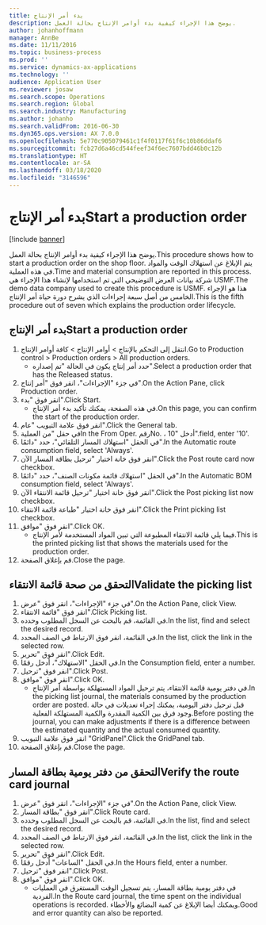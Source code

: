 ```yaml
---
title: بدء أمر الإنتاج
description: يوضح هذا الإجراء كيفية بدء أوامر الإنتاج بحالة العمل.
author: johanhoffmann
manager: AnnBe
ms.date: 11/11/2016
ms.topic: business-process
ms.prod: ''
ms.service: dynamics-ax-applications
ms.technology: ''
audience: Application User
ms.reviewer: josaw
ms.search.scope: Operations
ms.search.region: Global
ms.search.industry: Manufacturing
ms.author: johanho
ms.search.validFrom: 2016-06-30
ms.dyn365.ops.version: AX 7.0.0
ms.openlocfilehash: 5e770c905079461c1f4f0117f61f6c10b86ddaf6
ms.sourcegitcommit: fcb27d6a46cd544feef34f6ec7607bdd46b0c12b
ms.translationtype: HT
ms.contentlocale: ar-SA
ms.lasthandoff: 03/18/2020
ms.locfileid: "3146596"
---
```

# <a name="start-a-production-order"></a><span data-ttu-id="8ec50-103">بدء أمر الإنتاج</span><span class="sxs-lookup"><span data-stu-id="8ec50-103">Start a production order</span></span>

[!include [banner](../../includes/banner.md)]

<span data-ttu-id="8ec50-104">يوضح هذا الإجراء كيفية بدء أوامر الإنتاج بحالة العمل.</span><span class="sxs-lookup"><span data-stu-id="8ec50-104">This procedure shows how to start a production order on the shop floor.</span></span> <span data-ttu-id="8ec50-105">يتم الإبلاغ عن استهلاك الوقت والمواد في هذه العملية.</span><span class="sxs-lookup"><span data-stu-id="8ec50-105">Time and material consumption are reported in this process.</span></span> <span data-ttu-id="8ec50-106">شركة بيانات العرض التوضيحي التي تم استخدامها لإنشاء هذا الإجراء هي USMF.</span><span class="sxs-lookup"><span data-stu-id="8ec50-106">The demo data company used to create this procedure is USMF.</span></span> <span data-ttu-id="8ec50-107">هذا هو الإجراء الخامس من أصل سبعة إجراءات الذي يشرح دورة حياة أمر الإنتاج.</span><span class="sxs-lookup"><span data-stu-id="8ec50-107">This is the fifth procedure out of seven which explains the production order lifecycle.</span></span>


## <a name="start-a-production-order"></a><span data-ttu-id="8ec50-108">بدء أمر الإنتاج</span><span class="sxs-lookup"><span data-stu-id="8ec50-108">Start a production order</span></span>
1. <span data-ttu-id="8ec50-109">انتقل إلى التحكم بالإنتاج‬ > أوامر الإنتاج > كافة أوامر الإنتاج.</span><span class="sxs-lookup"><span data-stu-id="8ec50-109">Go to Production control > Production orders > All production orders.</span></span>
    * <span data-ttu-id="8ec50-110">حدد أمر إنتاج يكون في الحالة "تم إصداره".</span><span class="sxs-lookup"><span data-stu-id="8ec50-110">Select a production order that has the Released status.</span></span>  
2. <span data-ttu-id="8ec50-111">في جزء "الإجراءات"، انقر فوق "أمر إنتاج".</span><span class="sxs-lookup"><span data-stu-id="8ec50-111">On the Action Pane, click Production order.</span></span>
3. <span data-ttu-id="8ec50-112">انقر فوق "بدء".</span><span class="sxs-lookup"><span data-stu-id="8ec50-112">Click Start.</span></span>
    * <span data-ttu-id="8ec50-113">في هذه الصفحة، يمكنك تأكيد بدء أمر الإنتاج.</span><span class="sxs-lookup"><span data-stu-id="8ec50-113">On this page, you can confirm the start of the production order.</span></span>  
4. <span data-ttu-id="8ec50-114">انقر فوق علامة التبويب "عام".</span><span class="sxs-lookup"><span data-stu-id="8ec50-114">Click the General tab.</span></span>
5. <span data-ttu-id="8ec50-115">في حقل "من العملية</span><span class="sxs-lookup"><span data-stu-id="8ec50-115">In the From Oper.</span></span> <span data-ttu-id="8ec50-116">رقم</span><span class="sxs-lookup"><span data-stu-id="8ec50-116">No.</span></span> <span data-ttu-id="8ec50-117">، أدخل "10".</span><span class="sxs-lookup"><span data-stu-id="8ec50-117">field, enter '10'.</span></span>
6. <span data-ttu-id="8ec50-118">في الحقل "استهلاك المسار التلقائي"، حدد "دائمًا".</span><span class="sxs-lookup"><span data-stu-id="8ec50-118">In the Automatic route consumption field, select 'Always'.</span></span>
7. <span data-ttu-id="8ec50-119">انقر فوق خانة اختيار "ترحيل بطاقة المسار الآن".</span><span class="sxs-lookup"><span data-stu-id="8ec50-119">Click the Post route card now checkbox.</span></span>
8. <span data-ttu-id="8ec50-120">في الحقل "استهلاك قائمة مكونات الصنف"، حدد "دائمًا".</span><span class="sxs-lookup"><span data-stu-id="8ec50-120">In the Automatic BOM consumption field, select 'Always'.</span></span>
9. <span data-ttu-id="8ec50-121">انقر فوق خانة اختيار "ترحيل قائمة الانتقاء الآن".</span><span class="sxs-lookup"><span data-stu-id="8ec50-121">Click the Post picking list now checkbox.</span></span>
10. <span data-ttu-id="8ec50-122">انقر فوق خانة اختيار "طباعة قائمة الانتقاء".</span><span class="sxs-lookup"><span data-stu-id="8ec50-122">Click the Print picking list checkbox.</span></span>
11. <span data-ttu-id="8ec50-123">انقر فوق "موافق".</span><span class="sxs-lookup"><span data-stu-id="8ec50-123">Click OK.</span></span>
    * <span data-ttu-id="8ec50-124">فيما يلي قائمة الانتقاء المطبوعة التي تبين المواد المستخدمة لأمر الإنتاج.</span><span class="sxs-lookup"><span data-stu-id="8ec50-124">This is the printed picking list that shows the materials used for the production order.</span></span>  
12. <span data-ttu-id="8ec50-125">قم بإغلاق الصفحة.</span><span class="sxs-lookup"><span data-stu-id="8ec50-125">Close the page.</span></span>

## <a name="validate-the-picking-list"></a><span data-ttu-id="8ec50-126">التحقق من صحة قائمة الانتقاء</span><span class="sxs-lookup"><span data-stu-id="8ec50-126">Validate the picking list</span></span>
1. <span data-ttu-id="8ec50-127">في جزء "الإجراءات"، انقر فوق "عرض".</span><span class="sxs-lookup"><span data-stu-id="8ec50-127">On the Action Pane, click View.</span></span>
2. <span data-ttu-id="8ec50-128">انقر فوق "قائمة الانتقاء".</span><span class="sxs-lookup"><span data-stu-id="8ec50-128">Click Picking list.</span></span>
3. <span data-ttu-id="8ec50-129">في القائمة، قم بالبحث عن السجل المطلوب وحدده.</span><span class="sxs-lookup"><span data-stu-id="8ec50-129">In the list, find and select the desired record.</span></span>
4. <span data-ttu-id="8ec50-130">في القائمة، انقر فوق الارتباط في الصف المحدد.</span><span class="sxs-lookup"><span data-stu-id="8ec50-130">In the list, click the link in the selected row.</span></span>
5. <span data-ttu-id="8ec50-131">انقر فوق "تحرير".</span><span class="sxs-lookup"><span data-stu-id="8ec50-131">Click Edit.</span></span>
6. <span data-ttu-id="8ec50-132">في الحقل "الاستهلاك"، أدخل رقمًا.</span><span class="sxs-lookup"><span data-stu-id="8ec50-132">In the Consumption field, enter a number.</span></span>
7. <span data-ttu-id="8ec50-133">انقر فوق "ترحيل".</span><span class="sxs-lookup"><span data-stu-id="8ec50-133">Click Post.</span></span>
8. <span data-ttu-id="8ec50-134">انقر فوق "موافق".</span><span class="sxs-lookup"><span data-stu-id="8ec50-134">Click OK.</span></span>
    * <span data-ttu-id="8ec50-135">في دفتر يومية قائمة الانتقاء، يتم ترحيل المواد المستهلكة بواسطة أمر الإنتاج.</span><span class="sxs-lookup"><span data-stu-id="8ec50-135">In the picking list journal, the materials consumed by the production order are posted.</span></span> <span data-ttu-id="8ec50-136">قبل ترحيل دفتر اليومية، يمكنك إجراء تعديلات في حالة وجود فرق بين الكمية المقدرة والكمية المستهلكة الفعلية.</span><span class="sxs-lookup"><span data-stu-id="8ec50-136">Before posting the journal, you can make adjustments if there is a difference between the estimated quantity and the actual consumed quantity.</span></span>  
9. <span data-ttu-id="8ec50-137">انقر فوق علامة التبويب "GridPanel".</span><span class="sxs-lookup"><span data-stu-id="8ec50-137">Click the GridPanel tab.</span></span>
10. <span data-ttu-id="8ec50-138">قم بإغلاق الصفحة.</span><span class="sxs-lookup"><span data-stu-id="8ec50-138">Close the page.</span></span>

## <a name="verify-the-route-card-journal"></a><span data-ttu-id="8ec50-139">التحقق من دفتر يومية بطاقة المسار</span><span class="sxs-lookup"><span data-stu-id="8ec50-139">Verify the route card journal</span></span>
1. <span data-ttu-id="8ec50-140">في جزء "الإجراءات"، انقر فوق "عرض".</span><span class="sxs-lookup"><span data-stu-id="8ec50-140">On the Action Pane, click View.</span></span>
2. <span data-ttu-id="8ec50-141">انقر فوق "بطاقة المسار".</span><span class="sxs-lookup"><span data-stu-id="8ec50-141">Click Route card.</span></span>
3. <span data-ttu-id="8ec50-142">في القائمة، قم بالبحث عن السجل المطلوب وحدده.</span><span class="sxs-lookup"><span data-stu-id="8ec50-142">In the list, find and select the desired record.</span></span>
4. <span data-ttu-id="8ec50-143">في القائمة، انقر فوق الارتباط في الصف المحدد.</span><span class="sxs-lookup"><span data-stu-id="8ec50-143">In the list, click the link in the selected row.</span></span>
5. <span data-ttu-id="8ec50-144">انقر فوق "تحرير".</span><span class="sxs-lookup"><span data-stu-id="8ec50-144">Click Edit.</span></span>
6. <span data-ttu-id="8ec50-145">في الحقل "الساعات" أدخل رقمًا.</span><span class="sxs-lookup"><span data-stu-id="8ec50-145">In the Hours field, enter a number.</span></span>
7. <span data-ttu-id="8ec50-146">انقر فوق "ترحيل".</span><span class="sxs-lookup"><span data-stu-id="8ec50-146">Click Post.</span></span>
8. <span data-ttu-id="8ec50-147">انقر فوق "موافق".</span><span class="sxs-lookup"><span data-stu-id="8ec50-147">Click OK.</span></span>
    * <span data-ttu-id="8ec50-148">في دفتر يومية بطاقة المسار، يتم تسجيل الوقت المستغرق في العمليات الفردية.</span><span class="sxs-lookup"><span data-stu-id="8ec50-148">In the Route card journal, the time spent on the individual operations is recorded.</span></span> <span data-ttu-id="8ec50-149">ويمكنك أيضا الإبلاغ عن كمية البضائع والأخطاء.</span><span class="sxs-lookup"><span data-stu-id="8ec50-149">Good and error quantity can also be reported.</span></span>  
